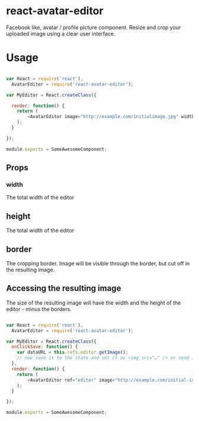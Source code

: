 # react-avatar-editor
Facebook like, avatar / profile picture component.
Resize and crop your uploaded image using a clear user interface.

# Usage


```javascript

var React = require('react'),
  AvatarEditor = require('react-avatar-editor');

var MyEditor = React.createClass({

  render: function() {
    return (
        <AvatarEditor image="http://example.com/initialimage.jpg" width="250" height="250" border"50" scale="1.2"/>
    );
  }

});

module.exports = SomeAwesomeComponent;
```

## Props
### width
The total width of the editor
## height
The total width of the editor
## border
The cropping border. Image will be visible through the border, but cut off in the resulting image. 

## Accessing the resulting image

The size of the resulting image will have the width and the height of the editor - minus the borders.

```javascript

var React = require('react'),
  AvatarEditor = require('react-avatar-editor');

var MyEditor = React.createClass({
  onClickSave: function() {
    var dataURL = this.refs.editor.getImage();
    // now save it to the state and set it as <img src="…" /> or send it somewhere else
  },
  render: function() {
    return (
        <AvatarEditor ref="editor" image="http://example.com/initial-image.jpg" width="250" height="250" border"50" scale="1.2"/>
    );
  }

});

module.exports = SomeAwesomeComponent;
```

